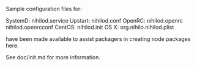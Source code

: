 Sample configuration files for:

SystemD: nihilod.service
Upstart: nihilod.conf
OpenRC:  nihilod.openrc
         nihilod.openrcconf
CentOS:  nihilod.init
OS X:    org.nihilo.nihilod.plist

have been made available to assist packagers in creating node packages here.

See doc/init.md for more information.
